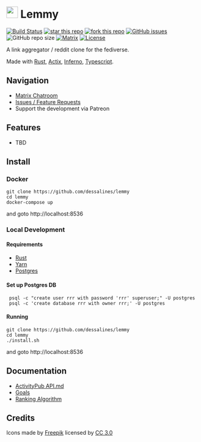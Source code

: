 <h1><img src="https://image.flaticon.com/icons/svg/194/194242.svg" width="30px"/> Lemmy</h1>

[![Build Status](https://travis-ci.org/dessalines/lemmy.svg?branch=master)](https://travis-ci.org/dessalines/lemmy)
[![star this repo](http://githubbadges.com/star.svg?user=dessalines&repo=lemmy&style=flat)](https://github.com/dessalines/lemmy)
[![fork this repo](http://githubbadges.com/fork.svg?user=dessalines&repo=lemmy&style=flat)](https://github.com/dessalines/lemmy/fork)
[![GitHub issues](https://img.shields.io/github/issues-raw/dessalines/lemmy.svg)](https://github.com/dessalines/lemmy/issues)
![GitHub repo size](https://img.shields.io/github/repo-size/dessalines/lemmy.svg)
[![Matrix](https://img.shields.io/matrix/rust-reddit-fediverse:matrix.org.svg?label=matrix-chat)](https://riot.im/app/#/room/#rust-reddit-fediverse:matrix.org)
[![License](https://img.shields.io/github/license/dessalines/lemmy.svg)](LICENSE)

A link aggregator / reddit clone for the fediverse.

Made with [Rust](https://www.rust-lang.org), [Actix](https://actix.rs/), [Inferno](https://www.infernojs.org), [Typescript](https://www.typescriptlang.org/).

## Navigation
- [Matrix Chatroom](https://riot.im/app/#/room/#rust-reddit-fediverse:matrix.org)
- [Issues / Feature Requests](https://github.com/dessalines/lemmy/issues)
- Support the development via Patreon

## Features
- TBD
## Install
### Docker
```
git clone https://github.com/dessalines/lemmy
cd lemmy
docker-compose up
```
and goto http://localhost:8536
### Local Development
#### Requirements
- [Rust](https://www.rust-lang.org/)
- [Yarn](https://yarnpkg.com/en/)
- [Postgres](https://www.sqlite.org/index.html)
#### Set up Postgres DB
```
 psql -c "create user rrr with password 'rrr' superuser;" -U postgres
 psql -c 'create database rrr with owner rrr;' -U postgres
```
#### Running
```
git clone https://github.com/dessalines/lemmy
cd lemmy
./install.sh
```
and goto http://localhost:8536

## Documentation
- [ActivityPub API.md](docs/API.md)
- [Goals](docs/goals.md)
- [Ranking Algorithm](docs/ranking.md)

## Credits

Icons made by [Freepik](https://www.freepik.com/) licensed by [CC 3.0](http://creativecommons.org/licenses/by/3.0/)
